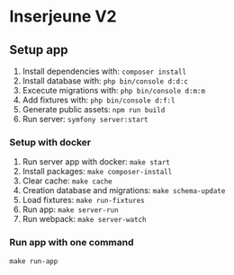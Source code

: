 # Inserjeune V2

## Setup app
1. Install dependencies with: ````composer install````
2. Install database with: ````php bin/console d:d:c ````
3. Excecute migrations with: ````php bin/console d:m:m ````
4. Add fixtures with: ````php bin/console d:f:l ````
5. Generate public assets: ````npm run build ````
6. Run server: ````symfony server:start ````

### Setup with docker
1. Run server app with docker: `make start`
2. Install packages: `make composer-install`
3. Clear cache: `make cache`
4. Creation database and migrations: `make schema-update`
5. Load fixtures: `make run-fixtures`
6. Run app: `make server-run`
7. Run webpack: `make server-watch`

### Run app with one command
`make run-app`
